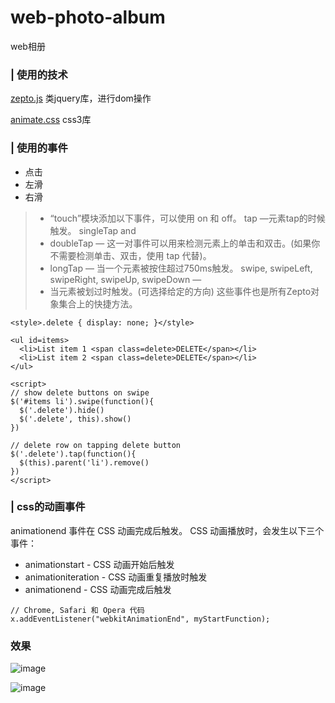 # web-photo-album
web相册

### | 使用的技术
[zepto.js](http://css88.com/doc/zeptojs_api/) 类jquery库，进行dom操作

[animate.css](https://daneden.github.io/animate.css/) css3库

### | 使用的事件
- 点击
- 左滑
- 右滑

> -  “touch”模块添加以下事件，可以使用 on 和 off。 tap —元素tap的时候触发。 singleTap and
> - doubleTap — 这一对事件可以用来检测元素上的单击和双击。(如果你不需要检测单击、双击，使用 tap 代替)。 
> - longTap — 当一个元素被按住超过750ms触发。 swipe, swipeLeft, swipeRight, swipeUp, swipeDown —
> - 当元素被划过时触发。(可选择给定的方向) 这些事件也是所有Zepto对象集合上的快捷方法。

```
<style>.delete { display: none; }</style>

<ul id=items>
  <li>List item 1 <span class=delete>DELETE</span></li>
  <li>List item 2 <span class=delete>DELETE</span></li>
</ul>

<script>
// show delete buttons on swipe
$('#items li').swipe(function(){
  $('.delete').hide()
  $('.delete', this).show()
})

// delete row on tapping delete button
$('.delete').tap(function(){
  $(this).parent('li').remove()
})
</script>
```

### | css的动画事件
animationend 事件在 CSS 动画完成后触发。
CSS 动画播放时，会发生以下三个事件：
- animationstart - CSS 动画开始后触发
- animationiteration - CSS 动画重复播放时触发
- animationend - CSS 动画完成后触发

```
// Chrome, Safari 和 Opera 代码
x.addEventListener("webkitAnimationEnd", myStartFunction);
```

### 效果
![image](http://images.cnblogs.com/cnblogs_com/zqzjs/885846/o_blog_2016-09-27_225327.png)

![image](http://images.cnblogs.com/cnblogs_com/zqzjs/885846/o_blog_2016-09-27_225345.png)

